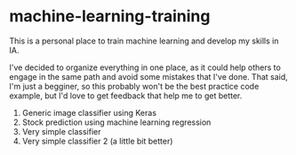 # machine-learning-training
This is a personal place to train machine learning and develop my skills in IA.

I've decided to organize everything in one place, as it could help others to engage in the same path and avoid some mistakes that I've done. That said, I'm just a begginer, so this probably won't be the best practice code example, but I'd love to get feedback that help me to get better.

1. Generic image classifier using Keras
2. Stock prediction using machine learning regression
3. Very simple classifier
4. Very simple classifier 2 (a little bit better)